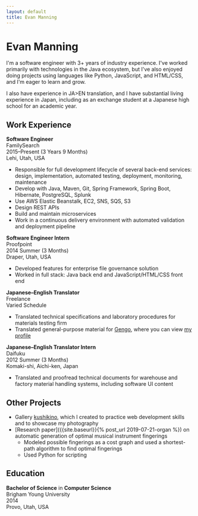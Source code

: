 ```yaml
---
layout: default
title: Evan Manning
---
```


# Evan Manning

I'm a software engineer with 3+ years of industry experience. I've worked primarily with technologies in the Java ecosystem, but I've also enjoyed doing projects using languages like Python, JavaScript, and HTML/CSS, and I'm eager to learn and grow.

I also have experience in JA>EN translation, and I have substantial living experience in Japan, including as an exchange student at a Japanese high school for an academic year.

## Work Experience

**Software Engineer**  
FamilySearch  
2015–Present (3 Years 9 Months)  
Lehi, Utah, USA

- Responsible for full development lifecycle of several back-end services: design, implementation, automated testing, deployment, monitoring, maintenance
- Develop with Java, Maven, Git, Spring Framework, Spring Boot, Hibernate, PostgreSQL, Splunk
- Use AWS Elastic Beanstalk, EC2, SNS, SQS, S3
- Design REST APIs
- Build and maintain microservices
- Work in a continuous delivery environment with automated validation and deployment pipeline

**Software Engineer Intern**  
Proofpoint  
2014 Summer (3 Months)  
Draper, Utah, USA

- Developed features for enterprise file governance solution
- Worked in full stack: Java back end and JavaScript/HTML/CSS front end

**Japanese–English Translator**  
Freelance  
Varied Schedule

- Translated technical specifications and laboratory procedures for materials testing firm
- Translated general-purpose material for [Gengo](https://gengo.com/), where you can view [my profile](https://gengo.com/hire/profile/18683)

**Japanese–English Translator Intern**  
Daifuku  
2012 Summer (3 Months)  
Komaki-shi, Aichi-ken, Japan

- Translated and proofread technical documents for warehouse and factory material handling systems, including software UI content

## Other Projects

- Gallery [kushikino](https://kushikino.com), which I created to practice web development skills and to showcase my photography
- [Research paper]({{site.baseurl}}{% post_url 2019-07-21-organ %}) on automatic generation of optimal musical instrument fingerings
  - Modeled possible fingerings as a cost graph and used a shortest-path algorithm to find optimal fingerings
  - Used Python for scripting

## Education

**Bachelor of Science** in **Computer Science**  
Brigham Young University  
2014  
Provo, Utah, USA